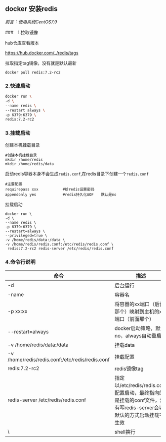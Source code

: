## docker 安装redis

*前言：使用系统CentOS7.9*

###　1.拉取镜像

hub仓库查看版本

https://hub.docker.com/_/redis/tags

拉取指定tag镜像，没有就是默认最新

```shell
docker pull redis:7.2-rc2
```

### 2.快速启动

```sh
docker run \
-d \
--name redis \
--restart always \
-p 6379:6379 \
redis:7.2-rc2
```

### 3.挂载启动

创建本机挂载目录

```shell
#创建本机挂载目录
mkdir /home/redis
mkdir /home/redis/data
```

启动redis容器本身不会生成`redis.conf`,在redis目录下创建一个`redis.conf`

```shell
#主要配置
requirepass xxx           #给redis设置密码
appendonly yes            #redis持久化AOF　　默认是no
```

挂载启动

```shell
docker run \
-d \
--name redis \
-p 6379:6379 \
--restart=always \
--privileged=true \
-v /home/redis/data:/data \
-v /home/redis/redis.conf:/etc/redis/redis.conf \
 redis:7.2-rc2 redis-server /etc/redis/redis.conf 
```

### 4.命令行说明

| 命令                                            | 描述                                                         |
| ----------------------------------------------- | ------------------------------------------------------------ |
| -d                                              | 后台运行                                                     |
| -name                                           | 容器名                                                       |
| -p xx:xx                                        | 将容器的xx端口（后面那个）映射到主机的xx端口（前面那个）     |
| --restart=always                                | docker启动策略，默认no，always自动重启                       |
| -v /home/redis/data:/data                       | 挂载data                                                     |
| -v /home/redis/redis.conf:/etc/redis/redis.conf | 挂载配置                                                     |
| redis:7.2-rc2                                   | redis镜像tag                                                 |
| redis-server /etc/redis/redis.conf              | 指定以/etc/redis/redis.conf配置启动，最终指向的是挂载的conf文件，没有写redis-server会以默认的方式启动挂载不生效 |
| \                                               | shell换行                                                    |

